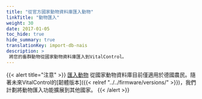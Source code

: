 ```yaml
---
title: "從官方國家動物資料庫匯入動物"
linkTitle: "動物匯入"
weight: 30
date: 2017-01-05
toc_hide: true
hide_summary: true
translationKey: import-db-nais
description: >
 將您的畜群動物從國家動物資料庫匯入到VitalControl。
---
```

{{< alert title="注意" >}}
[匯入動物](/docs/data-link/hi-tier/tierimport/) 從國家動物資料庫目前僅適用於德國農民。隨著未來VitalControl的[韌體版本]({{< relref "../../firmware/versions/" >}})，我們計劃將動物匯入功能擴展到其他國家。
{{< /alert >}}
